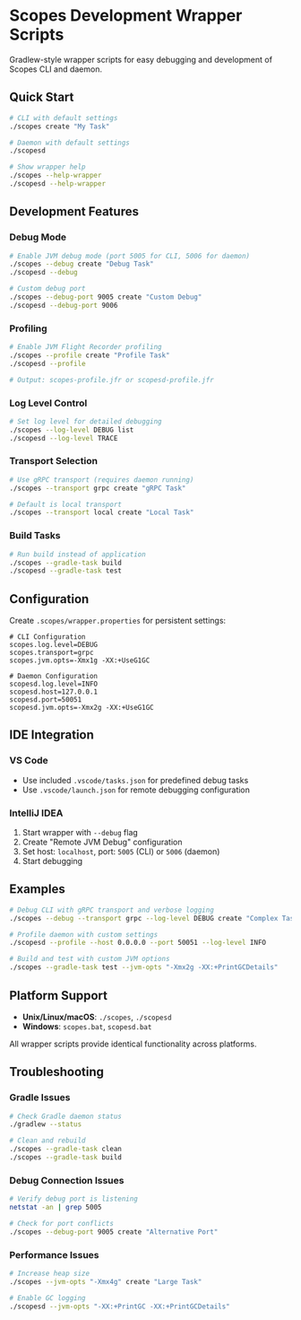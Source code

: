 # Scopes Development Wrapper Scripts

Gradlew-style wrapper scripts for easy debugging and development of Scopes CLI and daemon.

## Quick Start

```bash
# CLI with default settings
./scopes create "My Task"

# Daemon with default settings
./scopesd

# Show wrapper help
./scopes --help-wrapper
./scopesd --help-wrapper
```

## Development Features

### Debug Mode
```bash
# Enable JVM debug mode (port 5005 for CLI, 5006 for daemon)
./scopes --debug create "Debug Task"
./scopesd --debug

# Custom debug port
./scopes --debug-port 9005 create "Custom Debug"
./scopesd --debug-port 9006
```

### Profiling
```bash
# Enable JVM Flight Recorder profiling
./scopes --profile create "Profile Task"
./scopesd --profile

# Output: scopes-profile.jfr or scopesd-profile.jfr
```

### Log Level Control
```bash
# Set log level for detailed debugging
./scopes --log-level DEBUG list
./scopesd --log-level TRACE
```

### Transport Selection
```bash
# Use gRPC transport (requires daemon running)
./scopes --transport grpc create "gRPC Task"

# Default is local transport
./scopes --transport local create "Local Task"
```

### Build Tasks
```bash
# Run build instead of application
./scopes --gradle-task build
./scopesd --gradle-task test
```

## Configuration

Create `.scopes/wrapper.properties` for persistent settings:

```properties
# CLI Configuration
scopes.log.level=DEBUG
scopes.transport=grpc
scopes.jvm.opts=-Xmx1g -XX:+UseG1GC

# Daemon Configuration  
scopesd.log.level=INFO
scopesd.host=127.0.0.1
scopesd.port=50051
scopesd.jvm.opts=-Xmx2g -XX:+UseG1GC
```

## IDE Integration

### VS Code
- Use included `.vscode/tasks.json` for predefined debug tasks
- Use `.vscode/launch.json` for remote debugging configuration

### IntelliJ IDEA
1. Start wrapper with `--debug` flag
2. Create "Remote JVM Debug" configuration
3. Set host: `localhost`, port: `5005` (CLI) or `5006` (daemon)
4. Start debugging

## Examples

```bash
# Debug CLI with gRPC transport and verbose logging
./scopes --debug --transport grpc --log-level DEBUG create "Complex Task"

# Profile daemon with custom settings
./scopesd --profile --host 0.0.0.0 --port 50051 --log-level INFO

# Build and test with custom JVM options
./scopes --gradle-task test --jvm-opts "-Xmx2g -XX:+PrintGCDetails"
```

## Platform Support

- **Unix/Linux/macOS**: `./scopes`, `./scopesd`
- **Windows**: `scopes.bat`, `scopesd.bat`

All wrapper scripts provide identical functionality across platforms.

## Troubleshooting

### Gradle Issues
```bash
# Check Gradle daemon status
./gradlew --status

# Clean and rebuild
./scopes --gradle-task clean
./scopes --gradle-task build
```

### Debug Connection Issues
```bash
# Verify debug port is listening
netstat -an | grep 5005

# Check for port conflicts
./scopes --debug-port 9005 create "Alternative Port"
```

### Performance Issues
```bash
# Increase heap size
./scopes --jvm-opts "-Xmx4g" create "Large Task"

# Enable GC logging
./scopesd --jvm-opts "-XX:+PrintGC -XX:+PrintGCDetails"
```
